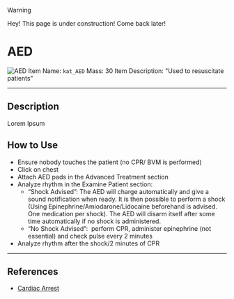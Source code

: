 >[!WARNING]
>Hey! This page is under construction! Come back later!

# AED

![AED](https://user-images.githubusercontent.com/55753928/170477092-a766bd72-b5c2-495c-856c-586cec030cad.png)
Item Name: `kat_AED`
Mass: 30
Item Description: "Used to resuscitate patients"

---

## Description

Lorem Ipsum

## How to Use

- Ensure nobody touches the patient (no CPR/ BVM is performed)
- Click on chest
- Attach AED pads in the Advanced Treatment section
- Analyze rhythm in the Examine Patient section:
	- “Shock Advised”: The AED will charge automatically and give a sound notification when ready. It is then possible to perform a shock (Using Epinephrine/Amiodarone/Lidocaine beforehand is advised. One medication per shock). The AED will disarm itself after some time automatically if no shock is administered.
	- “No Shock Advised”:  perform CPR, administer epinephrine (not essential) and check pulse every 2 minutes
- Analyze rhythm after the shock/2 minutes of CPR

---

## References
- [Cardiac Arrest](/Cardiac/Cardiac-Arrest.md)